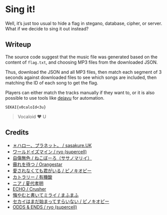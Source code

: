 # Sing it!
Well, it’s just too usual to hide a flag in stegano, database, cipher, or server. What if we decide to sing it out instead?

## Writeup

The source code suggest that the music file was generated based on the content of `flag.txt`, and choosing MP3 files from the downloaded JSON.

Thus, download the JSON and all MP3 files, then match each segment of 3 seconds against downloaded files to see which songs are included, then matching the ID of each song to get the flag.

Players can either match the tracks manually if they want to, or it is also possible to use tools like [dejavu] for automation.

[dejavu]: https://github.com/worldveil/dejavu

`SEKAI{v0caloId<3u}`

> Vocaloid ❤️ U

## Credits

* [＊ハロー、プラネット。 / sasakure.UK](https://youtu.be/1gHHgx8bTxc)
* [ワールドイズマイン / ryo (supercell)](http://www.nicovideo.jp/watch/sm3504435)
* [自傷無色 / ねこぼーろ（ササノマリイ）](http://www.nicovideo.jp/watch/sm19870840)
* [霽れを待つ / Orangestar](https://youtu.be/wvlUWjqGQSA)
* [愛されなくても君がいる / ピノキオピー](https://youtu.be/ygY2qObZv24)
* [カトラリー / 有機酸](https://youtu.be/HHhFX9zUV2s)
* [ニア / 夏代孝明](http://www.nicovideo.jp/watch/sm31477166)
* [ECHO / Crusher](https://youtu.be/cQKGUgOfD8U)
* [悔やむと書いてミライ / まふまふ](https://youtu.be/jUyCN1229Ws)
* [セカイはまだ始まってすらいない / ピノキオピー](https://youtu.be/1s8NNPgdl5g)
* [ODDS & ENDS / ryo (supercell)](https://youtu.be/6OmwKZ9r07o)
